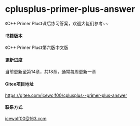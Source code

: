 # cplusplus-primer-plus-answer
《C++ Primer Plus》课后练习答案，欢迎大佬们参考~~

#### 书籍版本
《C++ Primer Plus》第六版中文版

#### 更新进度
当前更新至第14章，共18章，通常每周更新一章

#### Gitee项目地址
https://gitee.com/icewolf00/cplusplus--primer-plus-answer

#### 联系方式
icewolf00@163.com
